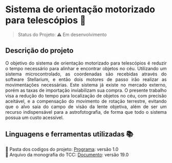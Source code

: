 # Sistema de orientação motorizado para telescópios :telescope:
> Status do Projeto:  :warning: Em desenvolvimento
## Descrição do projeto 

<p align="justify">
O objetivo do sistema de orientação motorizado para telescópios é reduzir o tempo necessário para alinhar e encontrar objetos no céu. Utilizando um sistema microcontrolado, as coordenadas são recebidas através do software Stellarium, e então dois motores de passo irão realizar as movimentações necessárias. Este sistema já existe no mercado externo, porém as taxas de importação inviabilizam sua compra. O presente trabalho visa a redução do tempo para localização de objetos no céu, com precisão aceitável, e a compensação do movimento de rotação terrestre, evitando que o alvo saia do campo de visão da lente objetiva, além de ser um recurso indispensável para a astrofotografia, de forma que todo o sistema possua um custo acessível.

</p>


## Linguagens e ferramentas utilizadas :books:

:file_folder: Pasta dos codigos do projeto: [Programa](https://github.com/rodrigoes/Sistema-de-orientacao-motorizado-para-telescopios/tree/main/Programa): versão 1.0
<br>
:page_with_curl: Arquivo da monografia do TCC: [Documento](https://github.com/rodrigoes/Sistema-de-orientacao-motorizado-para-telescopios/blob/main/TCC_Sistema_de_orientacao_motorizado_para_Telescopios.pdf): versão 19.0
